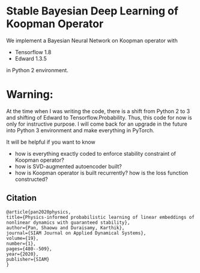 # Stable Bayesian Deep Learning of Koopman Operator

We implement a Bayesian Neural Network on Koopman operator with

- Tensorflow 1.8
- Edward 1.3.5

in Python 2 environment.

# Warning:

At the time when I was writing the code, there is a shift from Python 2 to 3 and 
shifting of Edward to Tensorflow.Probability. Thus, this code for now is only for 
instructive purpose. I will come back for an upgrade in the future into Python 3 
environment and make everything in PyTorch.

It will be helpful if you want to know
- how is everything exactly coded to enforce stability constraint of Koopman operator?
- how is SVD-augmented autoencoder built?
- how is Koopman operator is built recurrently? how is the loss function constructed?

## Citation

    @article{pan2020physics,
    title={Physics-informed probabilistic learning of linear embeddings of nonlinear dynamics with guaranteed stability},
    author={Pan, Shaowu and Duraisamy, Karthik},
    journal={SIAM Journal on Applied Dynamical Systems},
    volume={19},
    number={1},
    pages={480--509},
    year={2020},
    publisher={SIAM}
    }
